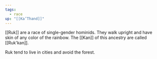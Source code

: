 ```yaml
---
tags:
  - race
up: "[[Ka’Thand]]"
---
```

[[Ruk]] are a race of single-gender hominids. They walk upright and have skin of any color of the rainbow. The [[Kan]] of this ancestry are called [[Ruk'kan]]. 

Ruk tend to live in cities and avoid the forest. 